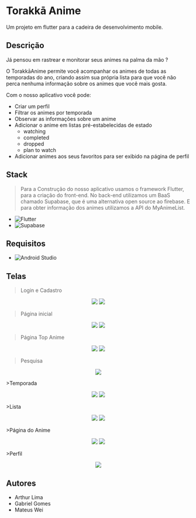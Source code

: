 # Torakkā Anime

Um projeto em flutter para a cadeira de desenvolvimento mobile.

## Descrição

Já pensou em rastrear e monitorar seus animes na palma da mão ?

O TorakkāAnime permite você acompanhar os animes de todas as temporadas do ano, criando assim sua própria lista para que você não perca nenhuma informação sobre os animes que você mais gosta.

Com o nosso aplicativo você pode:
- Criar um perfil
- Filtrar os animes por temporada
- Observar as informações sobre um anime
- Adicionar o anime em listas pré-estabelecidas de estado
  - watching
  - completed
  - dropped
  - plan to watch
- Adicionar animes aos seus favoritos para ser exibido na página de perfil

## Stack
>Para a Construção do nosso aplicativo usamos o framework Flutter, para a criação do front-end. No back-end utilizamos um BaaS chamado Supabase, que é uma alternativa open source ao firebase. E para obter informação dos animes utilizamos a API do MyAnimeList.
>

- ![Flutter](https://img.shields.io/badge/Flutter-%2302569B.svg?style=for-the-badge&logo=Flutter&logoColor=white)
- ![Supabase](https://img.shields.io/badge/Supabase-3ECF8E?style=for-the-badge&logo=supabase&logoColor=white)

## Requisitos
- ![Android Studio](https://img.shields.io/badge/Android%20Studio-3DDC84.svg?style=for-the-badge&logo=android-studio&logoColor=white)

## Telas
>Login e Cadastro
<p align="center">
  <img src="https://i.imgur.com/OtNGWMh.png"/>
  <img src="https://i.imgur.com/6u54Bao.png"/>
</p>

>Página inicial
<p align="center">
  <img src="https://i.imgur.com/9KcV9gc.png"/>
  <img src="https://i.imgur.com/5945Nb4.png"/>
</p>

>Página Top Anime
<p align="center">
  <img src="https://i.imgur.com/9KcV9gc.png"/>
  <img src="https://i.imgur.com/5945Nb4.png"/>
</p>

>Pesquisa
<p align="center">
  <img src="[https://i.imgur.com/9KcV9gc.png](https://i.imgur.com/JqJ6LQO.png)"/>
</p>
>Temporada
<p align="center">
  <img src="https://i.imgur.com/G88s89h.png"/>
  <img src="https://i.imgur.com/PXw9Qqo.png"/>
</p>
>Lista
<p align="center">
  <img src="https://i.imgur.com/IWsBquJ.png"/>
  <img src="https://i.imgur.com/Abt2aqh.png"/>
</p>
>Página do Anime
<p align="center">
  <img src="https://i.imgur.com/g6xrLTp.png"/>
  <img src="https://i.imgur.com/CmnS12q.png"/>
</p>
>Perfil
<p align="center">
  <img src="https://i.imgur.com/MK6nUQJ.png"/>
</p>

## Autores
- Arthur Lima
- Gabriel Gomes
- Mateus Wei

